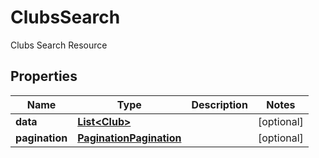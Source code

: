 

# ClubsSearch

Clubs Search Resource

## Properties

| Name | Type | Description | Notes |
|------------ | ------------- | ------------- | -------------|
|**data** | [**List&lt;Club&gt;**](Club.md) |  |  [optional] |
|**pagination** | [**PaginationPagination**](PaginationPagination.md) |  |  [optional] |



